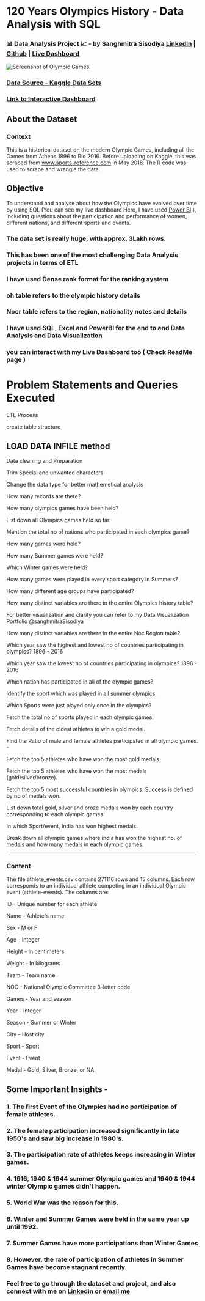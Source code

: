 # 120 Years Olympics History - Data Analysis with SQL 
 
### 📊 Data Analysis Project 📈 - by Sanghmitra Sisodiya [LinkedIn](https://in.linkedin.com/in/sanghmitra-sisodiya-229986173) | [Github](https://github.com/SanghmitraSisodiya) | [Live Dashboard](https://www.novypro.com/profile_projects/sanghmitrasisodiya)
![Screenshot of Olympic Games.](https://upload.wikimedia.org/wikipedia/commons/thumb/a/a7/Olympic_flag.svg/2560px-Olympic_flag.svg.png)

### [Data Source - Kaggle Data Sets](https://www.kaggle.com/datasets/heesoo37/120-years-of-olympic-history-athletes-and-results)

### [Link to Interactive Dashboard](https://www.novypro.com/profile_projects/sanghmitrasisodiya)

## About the Dataset
### Context

This is a historical dataset on the modern Olympic Games, including all the Games from Athens 1896 to Rio 2016. Before uploading on Kaggle, this was scraped from www.sports-reference.com in May 2018. The R code was used to scrape and wrangle the data. 

## Objective 
To understand and analyse about how the Olympics have evolved over time by using SQL  (You can see my live dashboard Here, I have used [Power BI](https://www.novypro.com/profile_projects/sanghmitrasisodiya) ), 
including questions about the participation and performance of women, different nations, and different sports and events.

### The data set is really huge, with approx. 3Lakh rows.
### This has been one of the most challenging Data Analysis projects in terms of ETL
### I have used Dense rank format for the ranking system
### oh table refers to the olympic history details
### Nocr table refers to the region, nationality notes and details
### I have used SQL, Excel and PowerBI for the end to end Data Analysis and Data Visualization
### you can interact with my Live Dashboard too ( Check ReadMe page )

# Problem Statements and Queries Executed

ETL Process

create table structure

LOAD DATA INFILE method
---------

Data cleaning and Preparation 

Trim Special and unwanted characters

Change the data type for better mathemetical analysis

How many records are there?

How many olympics games have been held?


List down all Olympics games held so far.

Mention the total no of nations who participated in each olympics game?

How many games were held?

How many Summer games were held?

Which Winter games were held?

How many games were played in every sport category in Summers? 

How many different age groups have participated?

How many distinct variables are there in the entire Olympics history table? 

For better visualization and clarity you can refer to my Data Visualization Portfolio @sanghmitraSisodiya
 
How many distinct variables are there in the entire Noc Region table? 

Which year saw the highest and lowest no of countries participating in olympics? 1896 -  2016

Which year saw the lowest no of countries participating in olympics? 1896 -  2016

Which nation has participated in all of the olympic games?

Identify the sport which was played in all summer olympics.

Which Sports were just played only once in the olympics?

Fetch the total no of sports played in each olympic games.

Fetch details of the oldest athletes to win a gold medal.

Find the Ratio of male and female athletes participated in all olympic games.  -
    
Fetch the top 5 athletes who have won the most gold medals.

Fetch the top 5 athletes who have won the most medals (gold/silver/bronze).

Fetch the top 5 most successful countries in olympics. Success is defined by no of medals won.

List down total gold, silver and broze medals won by each country corresponding to each olympic games.

In which Sport/event, India has won highest medals.

Break down all olympic games where india has won the highest no. of medals and how many medals in each olympic games. 

------------------------


### Content
The file athlete_events.csv contains 271116 rows and 15 columns. Each row corresponds to an individual athlete competing in an individual Olympic event (athlete-events). The columns are:

ID - Unique number for each athlete

Name - Athlete's name

Sex - M or F

Age - Integer

Height - In centimeters

Weight - In kilograms

Team - Team name

NOC - National Olympic Committee 3-letter code

Games - Year and season

Year - Integer

Season - Summer or Winter

City - Host city

Sport - Sport

Event - Event

Medal - Gold, Silver, Bronze, or NA

## Some Important Insights - 
### 1. The first Event of the Olympics had no participation of female athletes. 
### 2. The female participation increased significantly in late 1950's and saw big increase in 1980's.
### 3. The participation rate of athletes keeps increasing in Winter games.
### 4. 1916, 1940 & 1944 summer Olympic games and 1940 & 1944 winter Olympic games didn't happen.
### 5. World War was the reason for this.  
### 6. Winter and Summer Games were held in the same year up until 1992. 
### 7. Summer Games have more participations than Winter Games
### 8. However, the rate of participation of athletes in Summer Games have become stagnant recently. 


### Feel free to go through the dataset and project, and also connect with me on [Linkedin](https://in.linkedin.com/in/sanghmitra-sisodiya-229986173) or [email me](@sanghmitrasisodiya222gmail.com)
